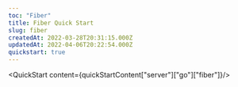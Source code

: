 ```yaml
---
toc: "Fiber"
title: Fiber Quick Start
slug: fiber
createdAt: 2022-03-28T20:31:15.000Z
updatedAt: 2022-04-06T20:22:54.000Z
quickstart: true
---
```


<QuickStart content={quickStartContent["server"]["go"]["fiber"]}/>
